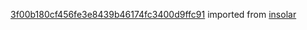 [3f00b180cf456fe3e8439b46174fc3400d9ffc91](https://github.com/insolar/insolar/commit/3f00b180cf456fe3e8439b46174fc3400d9ffc91) imported from [insolar](https://github.com/insolar/insolar)
